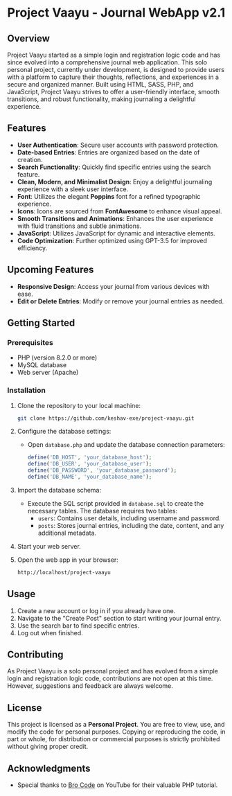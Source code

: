 # Project Vaayu - Journal WebApp v2.1

## Overview

Project Vaayu started as a simple login and registration logic code and has since evolved into a comprehensive journal web application. This solo personal project, currently under development, is designed to provide users with a platform to capture their thoughts, reflections, and experiences in a secure and organized manner. Built using HTML, SASS, PHP, and JavaScript, Project Vaayu strives to offer a user-friendly interface, smooth transitions, and robust functionality, making journaling a delightful experience.

## Features

- **User Authentication**: Secure user accounts with password protection.
- **Date-based Entries**: Entries are organized based on the date of creation.
- **Search Functionality**: Quickly find specific entries using the search feature.
- **Clean, Modern, and Minimalist Design**: Enjoy a delightful journaling experience with a sleek user interface.
- **Font**: Utilizes the elegant **Poppins** font for a refined typographic experience.
- **Icons**: Icons are sourced from **FontAwesome** to enhance visual appeal.
- **Smooth Transitions and Animations**: Enhances the user experience with fluid transitions and subtle animations.
- **JavaScript**: Utilizes JavaScript for dynamic and interactive elements.
- **Code Optimization**: Further optimized using GPT-3.5 for improved efficiency.

## Upcoming Features

- **Responsive Design**: Access your journal from various devices with ease.
- **Edit or Delete Entries**: Modify or remove your journal entries as needed.

## Getting Started

### Prerequisites

- PHP (version 8.2.0 or more)
- MySQL database
- Web server (Apache)

### Installation

1. Clone the repository to your local machine:

   ```bash
   git clone https://github.com/keshav-exe/project-vaayu.git
   ```

2. Configure the database settings:

   - Open `database.php` and update the database connection parameters:

     ```php
     define('DB_HOST', 'your_database_host');
     define('DB_USER', 'your_database_user');
     define('DB_PASSWORD', 'your_database_password');
     define('DB_NAME', 'your_database_name');
     ```

3. Import the database schema:

   - Execute the SQL script provided in `database.sql` to create the necessary tables. The database requires two tables:
     - `users`: Contains user details, including username and password.
     - `posts`: Stores journal entries, including the date, content, and any additional metadata.

4. Start your web server.

5. Open the web app in your browser:

   ```bash
   http://localhost/project-vaayu
   ```

## Usage

1. Create a new account or log in if you already have one.
2. Navigate to the "Create Post" section to start writing your journal entry.
3. Use the search bar to find specific entries.
4. Log out when finished.

## Contributing

As Project Vaayu is a solo personal project and has evolved from a simple login and registration logic code, contributions are not open at this time. However, suggestions and feedback are always welcome.

## License

This project is licensed as a **Personal Project**. You are free to view, use, and modify the code for personal purposes. Copying or reproducing the code, in part or whole, for distribution or commercial purposes is strictly prohibited without giving proper credit.

## Acknowledgments

- Special thanks to [Bro Code](https://www.youtube.com/c/BroCode) on YouTube for their valuable PHP tutorial.
